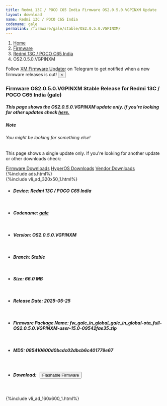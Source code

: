 ```yaml
---
title: Redmi 13C / POCO C65 India Firmware OS2.0.5.0.VGPINXM Update
layout: download
name: Redmi 13C / POCO C65 India
codename: gale
permalink: /firmware/gale/stable/OS2.0.5.0.VGPINXM/
---
```

<nav aria-label="breadcrumb">
    <ol class="breadcrumb">
        <li class="breadcrumb-item"><a href="/">Home</a></li>
        <li class="breadcrumb-item"><a href="/firmware/">Firmware</a></li>
        <li class="breadcrumb-item"><a href="/firmware/gale/">Redmi 13C / POCO C65 India</a></li>
        <li class="breadcrumb-item active" aria-current="page">OS2.0.5.0.VGPINXM</li>
    </ol>
</nav>
<div class="alert alert-primary alert-dismissible fade show" role="alert">
    Follow <a href="https://t.me/XiaomiFirmwareUpdater" class="alert-link">XM Firmware Updater</a> on Telegram to get
    notified when a new firmware releases is out!
    <button type="button" class="close" data-dismiss="alert" aria-label="Close">
        <span aria-hidden="true">&times;</span>
    </button>
</div>
<div class="col-12 mx-auto">
    <h3 class="title bg-light p-2 rounded">Firmware OS2.0.5.0.VGPINXM Stable Release for Redmi 13C / POCO C65 India (gale)</h3>
    <h5>This page shows the OS2.0.5.0.VGPINXM update only. If you're looking for other updates check
        <a href="/firmware/gale/">here.</a></h5>
    <div class="card">
        <div class="card-body">
            <h5 class="card-title">Note</h5>
            <h6 class="card-subtitle mb-2 text-muted">You might be looking for something else!</h6>
            <p class="card-text">This page shows a single update only.
                If you're looking for another update or other downloads check:</p>
            <a href="/firmware/" class="card-link">Firmware Downloads</a>
            <a href="/hyperos/" class="card-link">HyperOS Downloads</a>
            <a href="/vendor/" class="card-link">Vendor Downloads</a>
        </div>
    </div>
    {%include ads.html%}
    <div class="row justify-content-center">
        <div class="col-10" id="downloads">
                    <div class="card card-body">
            {%include vli_ad_320x50_1.html%}
            <ul class="list-unstyled">
                <li style="padding-bottom: 10px;">
                    <h5><b>Device: </b>Redmi 13C / POCO C65 India</h5>
                </li>
                <li style="padding-bottom: 10px;">
                    <h5><b>Codename: </b> <a href="/firmware/gale/" target="_blank">gale</a> </h5>
                </li>
                <li style="padding-bottom: 10px;">
                    <h5><b>Version: </b>OS2.0.5.0.VGPINXM</h5>
                </li>
                <li style="padding-bottom: 10px;">
                    <h5><b>Branch: </b>Stable</h5>
                </li>
                <li style="padding-bottom: 10px;">
                    <h5><b>Size: </b>66.0 MB</h5>
                </li>
                <li style="padding-bottom: 10px;">
                    <h5><b>Release Date: </b>2025-05-25</h5>
                </li>
                <li style="padding-bottom: 10px;">
                    <h5><b>Firmware Package Name: </b><span id="filename" class="text-dark">fw_gale_in_global_gale_in_global-ota_full-OS2.0.5.0.VGPINXM-user-15.0-09542fae35.zip</span></h5>
                </li>
                <li style="padding-bottom: 10px;">
                    <h5><b>MD5: </b><span id="md5" class="text-muted">085410600d0bcdc02dbcb6c401779e67</span></h5>
                </li>
                <li style="padding-bottom: 10px;">
                    <h5><b>Download: </b><button type="button" id="download" class="btn btn-primary"
                    style="margin: 7px;" onclick="redirect('fw_gale_in_global_gale_in_global-ota_full-OS2.0.5.0.VGPINXM-user-15.0-09542fae35.zip'); return false;"><i class="fa fa-download"></i> Flashable Firmware</button></h5>
                </li>
            </ul>
        </div>
        </div>
        {%include vli_ad_160x600_1.html%}
    </div>
</div>

